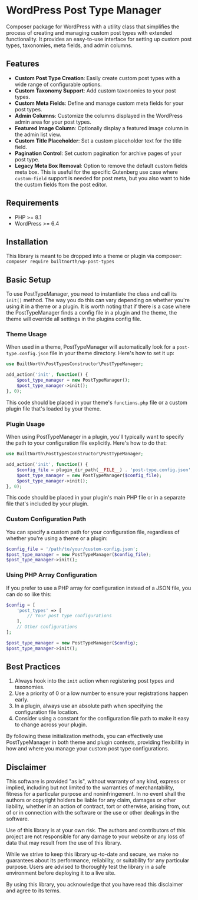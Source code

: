 # WordPress Post Type Manager

Composer package for WordPress with a utility class that simplifies the process of creating and managing custom post types with extended functionality. It provides an easy-to-use interface for setting up custom post types, taxonomies, meta fields, and admin columns.

## Features

-   **Custom Post Type Creation**: Easily create custom post types with a wide range of configurable options.
-   **Custom Taxonomy Support**: Add custom taxonomies to your post types.
-   **Custom Meta Fields**: Define and manage custom meta fields for your post types.
-   **Admin Columns**: Customize the columns displayed in the WordPress admin area for your post types.
-   **Featured Image Column**: Optionally display a featured image column in the admin list view.
-   **Custom Title Placeholder**: Set a custom placeholder text for the title field.
-   **Pagination Control**: Set custom pagination for archive pages of your post type.
-   **Legacy Meta Box Removal**: Option to remove the default custom fields meta box. This is useful for the specific Gutenberg use case where `custom-field` support is needed for post meta, but you also want to hide the custom fields ftom the post editor.

## Requirements

-   PHP >= 8.1
-   WordPress >= 6.4

## Installation

This library is meant to be dropped into a theme or plugin via composer: `composer require builtnorth/wp-post-types`

## Basic Setup

To use PostTypeManager, you need to instantiate the class and call its `init()` method. The way you do this can vary depending on whether you're using it in a theme or a plugin. It is worth noting that if there is a case where the PostTypeManager finds a config file in a plugin and the theme, the theme will override all settings in the plugins config file.

### Theme Usage

When used in a theme, PostTypeManager will automatically look for a `post-type.config.json` file in your theme directory. Here's how to set it up:

```php
use BuiltNorth\PostTypesConstructor\PostTypeManager;

add_action('init', function() {
    $post_type_manager = new PostTypeManager();
    $post_type_manager->init();
}, 0);
```

This code should be placed in your theme's `functions.php` file or a custom plugin file that's loaded by your theme.

### Plugin Usage

When using PostTypeManager in a plugin, you'll typically want to specify the path to your configuration file explicitly. Here's how to do that:

```php
use BuiltNorth\PostTypesConstructor\PostTypeManager;

add_action('init', function() {
    $config_file = plugin_dir_path(__FILE__) . 'post-type.config.json';
    $post_type_manager = new PostTypeManager($config_file);
    $post_type_manager->init();
}, 0);
```

This code should be placed in your plugin's main PHP file or in a separate file that's included by your plugin.

### Custom Configuration Path

You can specify a custom path for your configuration file, regardless of whether you're using a theme or a plugin:

```php
$config_file = '/path/to/your/custom-config.json';
$post_type_manager = new PostTypeManager($config_file);
$post_type_manager->init();
```

### Using PHP Array Configuration

If you prefer to use a PHP array for configuration instead of a JSON file, you can do so like this:

```php
$config = [
    'post_types' => [
        // Your post type configurations
    ],
    // Other configurations
];

$post_type_manager = new PostTypeManager($config);
$post_type_manager->init();
```

## Best Practices

1. Always hook into the `init` action when registering post types and taxonomies.
2. Use a priority of 0 or a low number to ensure your registrations happen early.
3. In a plugin, always use an absolute path when specifying the configuration file location.
4. Consider using a constant for the configuration file path to make it easy to change across your plugin.

By following these initialization methods, you can effectively use PostTypeManager in both theme and plugin contexts, providing flexibility in how and where you manage your custom post type configurations.

## Disclaimer

This software is provided "as is", without warranty of any kind, express or implied, including but not limited to the warranties of merchantability, fitness for a particular purpose and noninfringement. In no event shall the authors or copyright holders be liable for any claim, damages or other liability, whether in an action of contract, tort or otherwise, arising from, out of or in connection with the software or the use or other dealings in the software.

Use of this library is at your own risk. The authors and contributors of this project are not responsible for any damage to your website or any loss of data that may result from the use of this library.

While we strive to keep this library up-to-date and secure, we make no guarantees about its performance, reliability, or suitability for any particular purpose. Users are advised to thoroughly test the library in a safe environment before deploying it to a live site.

By using this library, you acknowledge that you have read this disclaimer and agree to its terms.
